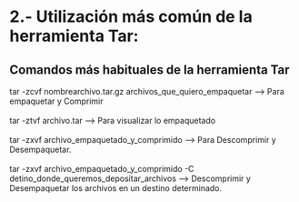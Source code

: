 # 2.- Utilización más común de la herramienta Tar:

## Comandos más habituales de la herramienta Tar
tar -zcvf nombrearchivo.tar.gz archivos_que_quiero_empaquetar  --> Para empaquetar y Comprimir<br><br>
tar -ztvf archivo.tar  --> Para visualizar lo empaquetado<br><br>
tar -zxvf archivo_empaquetado_y_comprimido  --> Para Descomprimir y Desempaquetar.<br><br>
tar -zxvf archivo_empaquetado_y_comprimido -C detino_donde_queremos_depositar_archivos  --> Descomprimir y Desempaquetar los archivos en un destino determinado.
